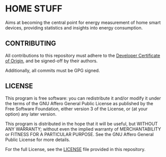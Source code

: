 HOME STUFF
=============

Aims at becoming the central point for energy measurement of home smart
devices, providing statistics and insights into energy consumption.


CONTRIBUTING
-------------

All contributions to this repository must adhere to the [Developer Certificate
of Origin](https://developercertificate.org/), and be signed-off by their
authors.

Additionally, all commits must be GPG signed.

LICENSE
--------

This program is free software: you can redistribute it and/or modify
it under the terms of the GNU Affero General Public License as published by
the Free Software Foundation, either version 3 of the License, or
(at your option) any later version.

This program is distributed in the hope that it will be useful,
but WITHOUT ANY WARRANTY; without even the implied warranty of
MERCHANTABILITY or FITNESS FOR A PARTICULAR PURPOSE.  See the
GNU Affero General Public License for more details.

For the full License, see the [LICENSE](LICENSE) file provided in this
repository.
